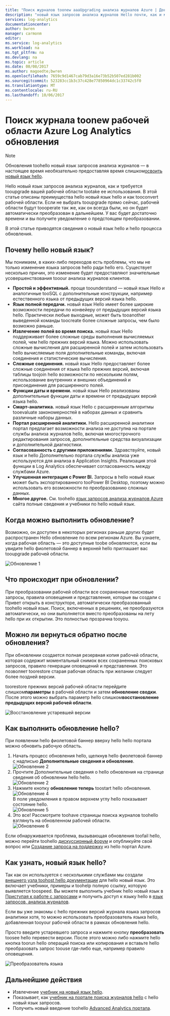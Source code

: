 ```yaml
---
title: "Поиск журналов toonew aaaUpgrading анализа журналов Azure | Документы Microsoft"
description: "новый язык запросов анализа журналов Hello почти, как и могут участвовать в общедоступной предварительной версии hello.  В этой статье описаны преимущества hello новый язык hello и как tooconvert рабочей области."
services: log-analytics
documentationcenter: 
author: bwren
manager: carmonm
editor: 
ms.service: log-analytics
ms.workload: na
ms.tgt_pltfrm: na
ms.devlang: na
ms.topic: article
ms.date: 08/08/2017
ms.author: magoedte;bwren
ms.openlocfilehash: 7659c9d1467cab79d3a16e73b52b507ed281b002
ms.sourcegitcommit: 523283cc1b3c37c428e77850964dc1c33742c5f0
ms.translationtype: MT
ms.contentlocale: ru-RU
ms.lasthandoff: 10/06/2017
---
```

# <a name="upgrade-your-azure-log-analytics-workspace-toonew-log-search"></a>Поиск журнала toonew рабочей области Azure Log Analytics обновления

> [!NOTE]
> Обновления toohello новый язык запросов анализа журналов — в настоящее время необязательно предоставляя время слишком[освоить новый язык hello](https://go.microsoft.com/fwlink/?linkid=856078).  

Hello новый язык запросов анализа журналов, как и требуется tooupgrade вашей рабочей области tootake ее использования.  В этой статье описаны преимущества hello новый язык hello и как tooconvert рабочей области.  Если не выбрать tooupgrade прямо сейчас, рабочей области будут toooperate так же, как он всегда были, но он будет автоматически преобразован в дальнейшем.  У вас будет достаточно времени и вы получите уведомление о предстоящем преобразовании.

В этой статье приводятся сведения о новый язык hello и hello процесса обновления.

## <a name="why-hello-new-language"></a>Почему hello новый язык?
Мы понимаем, в каких-либо переходов есть проблемы, что мы не только изменение языка запросов hello ради hello его.  Существует несколько причин, это изменение будет предоставляют значительные усовершенствования tooour анализа журналов клиентов.

- **Простой и эффективный.** проще toounderstand — новый язык Hello и аналогичные tooSQL с дополнительные конструкции, например естественного языка от предыдущих версий языка hello.
- **Язык полной передачи.**  новый язык Hello имеет более широкие возможности передачи по конвейеру от предыдущих версий языка hello.  Практически любые выходные, может быть tooanother выведенной команды toocreate более сложные запросы, чем было возможно раньше.
- **Извлечение полей во время поиска.**  новый язык Hello поддерживает более сложные среды выполнения вычисляемых полей, чем hello прежних версий языка.  Можно использовать сложные вычисления для расширенной полей и затем использовать hello вычисляемые поля дополнительные команды, включая соединения и статистические вычисления.
- **Сложные соединения.**  новый язык Hello предоставляет более сложные соединения от языка hello прежних версий, включая таблицы toojoin hello возможности по нескольким полям, использование внутренних и внешних объединений и присоединения для расширенного полей.
- **Функции даты и времени.**  новый язык Hello реализованы дополнительные функции даты и времени от предыдущих версий языка hello.
- **Смарт-аналитика.**  новый язык Hello с расширенным алгоритмы tooevaluate закономерностей в наборах данных и сравнить различные наборы данных.
- **Портал расширенной аналитики.**  Hello расширенной аналитики портал предлагает возможности анализа не доступна на портале службы анализа журналов hello, включая многострочного редактирования запросов, дополнительные средства визуализации и дополнительной диагностики.
- **Согласованность с другими приложениями.**  Здравствуйте, новый язык и hello Дополнительно портала службы анализа уже используются для анализа в Application Insights.  Реализация этой функции в Log Analytics обеспечивает согласованность между службами Azure.
- **Улучшенная интеграция с Power BI.** Запросы в hello новый язык может быть экспортированного tooPower BI Desktop, поэтому можно использовать его возможности по преобразованию сложных данных.
- **Многое другое.** См. toohello [язык запросов анализа журналов Azure](https://docs.loganalytics.io) сайта полные сведения и учебники по hello новый язык.


## <a name="when-can-i-upgrade"></a>Когда можно выполнить обновление?
Возможно, он доступен в некоторых регионах раньше других будет распространен Hello обновление по всем регионам Azure.  Вы узнаете, когда рабочая область — это доступные toobe обновляются, если вы увидите hello фиолетовой баннер в верхней hello приглашает вас tooupgrade рабочей области.

![Обновление 1](media/log-analytics-log-search-upgrade/upgrade-01a.png)

## <a name="what-happens-when-i-upgrade"></a>Что происходит при обновлении?
При преобразовании рабочей области все сохраненные поисковые запросы, правила оповещения и представления, которые вы создали с Привет открыть в конструкторе, автоматически преобразованный toohello новый язык.  Поиск, включенных в решениях, не преобразуются автоматически, но они выполняется вместо преобразованы на лету hello при их открытии.  Это полностью прозрачна tooyou.

## <a name="can-i-go-back-after-i-upgrade"></a>Можно ли вернуться обратно после обновления?
При обновлении создается полная резервная копия рабочей области, которая содержит моментальный снимок всех сохраненных поисковых запросов, правило генерации оповещений и представления.  Это позволяет toorestore старая рабочая область при желании следует более поздней версии.

toorestore прежних версий рабочей области перейдите слишком**параметры** в рабочей области и затем **обновление сводки**.  После этого можно выбрать параметр hello слишком**восстановление предыдущих версий рабочей области**.  

![Восстановление устаревшей версии](media/log-analytics-log-search-upgrade/restore-legacy-b.png)

## <a name="how-do-i-perform-hello-upgrade"></a>Как выполнить обновление hello?
При появлении hello фиолетовой баннер вверху hello hello портала можно обновить рабочую область.  

1.  Начать процесс обновления hello, щелкнув hello фиолетовой баннер с надписью **Дополнительные сведения и обновление**.<br>![Обновление 2](media/log-analytics-log-search-upgrade/upgrade-01a.png)<br>
2.  Прочтите Дополнительные сведения о hello обновления на странице сведения об обновлении hello hello.<br>![Обновление 2](media/log-analytics-log-search-upgrade/upgrade-03.png)<br>
3.  Нажмите кнопку **обновление теперь** toostart hello обновления.<br>![Обновление 4](media/log-analytics-log-search-upgrade/upgrade-04.png)<br>В поле уведомления в правом верхнем углу hello показывает состояние hello.<br>![Обновление 5](media/log-analytics-log-search-upgrade/upgrade-05.png)
4.  Это все!  Рассмотрите toohave страницы поиска журналов toohello взглянуть на обновленном рабочей области.<br>![Обновление 6](media/log-analytics-log-search-upgrade/upgrade-06.png)<br>

Если обнаруживается проблема, вызывающая обновления toofail hello, можно перейти toohello [дискуссионный форум](https://social.msdn.microsoft.com/Forums/azure/home?forum=opinsights) и опубликуйте свой вопрос или [Создание запроса на поддержку](../azure-supportability/how-to-create-azure-support-request.md) из hello портал Azure.

## <a name="how-do-i-learn-hello-new-language"></a>Как узнать, новый язык hello?
Так как он используется с несколькими службами мы создали [внешнего узла toohost hello документации](https://docs.loganalytics.io/) для hello новый язык.  Это включает учебники, примеры и toohelp полную ссылку, которую выявляется toospeed. Вы можете выполнить учебник hello новый язык в [Приступая к работе с запросами](https://go.microsoft.com/fwlink/?linkid=856078) и получить доступ к языку hello в [язык запросов, анализа журналов](https://go.microsoft.com/fwlink/?linkid=856079).  

Если вы уже знакомы с hello прежних версий журнала языка запросов аналитики хотя, то можно использовать преобразователь языка hello, добавленная tooyour рабочей области в рамках обновления hello.

Просто введите устаревшего запроса и нажмите кнопку **преобразовать** toosee hello перевести версии.  После этого можно либо нажмите hello кнопка toorun hello операций поиска или копирования и вставьте hello преобразовать запрос toouse где-либо еще, например правило оповещения.

![Преобразователь языка](media/log-analytics-log-search-upgrade/language-converter.png)


## <a name="next-steps"></a>Дальнейшие действия
- Извлечение [учебник на новый язык hello](https://go.microsoft.com/fwlink/?linkid=856078).
- Показывает, как [учебник на портале поиска журналов hello](log-analytics-log-search-log-search-portal.md) с hello новый язык запросов.
- Получить новый введение toohello [Advanced Analytics портала](https://go.microsoft.com/fwlink/?linkid=856587).
